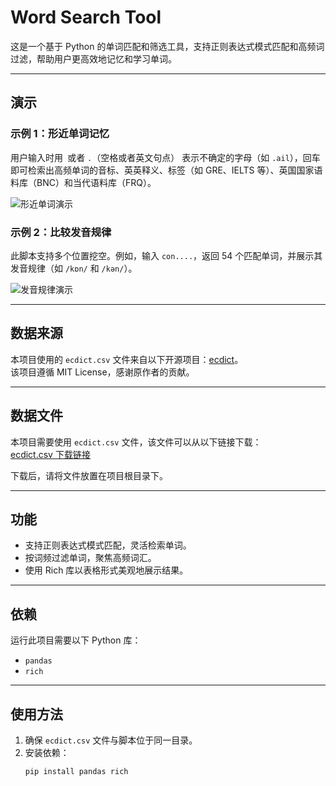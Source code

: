 # Word Search Tool

这是一个基于 Python 的单词匹配和筛选工具，支持正则表达式模式匹配和高频词过滤，帮助用户更高效地记忆和学习单词。

---

## 演示

### 示例 1：形近单词记忆
用户输入时用` `或者 `.`（空格或者英文句点） 表示不确定的字母（如 `.ail`），回车即可检索出高频单词的音标、英英释义、标签（如 GRE、IELTS 等）、英国国家语料库（BNC）和当代语料库（FRQ）。

![形近单词演示](https://github.com/user-attachments/assets/b4378e07-8376-474b-b920-04ce8f508294)

### 示例 2：比较发音规律
此脚本支持多个位置挖空。例如，输入 `con....`，返回 54 个匹配单词，并展示其发音规律（如 `/kɒn/` 和 `/kәn/`）。

![发音规律演示](https://github.com/user-attachments/assets/e4402d0c-457a-4cc7-a4bd-87c77a2f5ea6)

---

## 数据来源

本项目使用的 `ecdict.csv` 文件来自以下开源项目：[ecdict](https://github.com/skywind3000/ecdict)。  
该项目遵循 MIT License，感谢原作者的贡献。

---

## 数据文件

本项目需要使用 `ecdict.csv` 文件，该文件可以从以下链接下载：  
[ecdict.csv 下载链接](https://github.com/skywind3000/ECDICT/blob/master/ecdict.csv)

下载后，请将文件放置在项目根目录下。

---

## 功能

- 支持正则表达式模式匹配，灵活检索单词。
- 按词频过滤单词，聚焦高频词汇。
- 使用 Rich 库以表格形式美观地展示结果。

---

## 依赖

运行此项目需要以下 Python 库：
- `pandas`
- `rich`

---

## 使用方法

1. 确保 `ecdict.csv` 文件与脚本位于同一目录。
2. 安装依赖：
   ```bash
   pip install pandas rich
